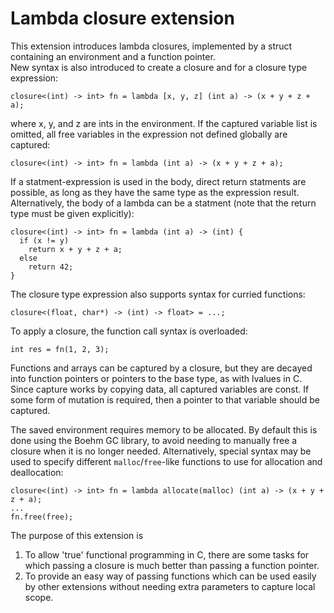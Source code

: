 Lambda closure extension
=============================

This extension introduces lambda closures, implemented by a struct containing an environment and a function pointer.  
New syntax is also introduced to create a closure and for a closure type expression:
```
closure<(int) -> int> fn = lambda [x, y, z] (int a) -> (x + y + z + a);
```
where x, y, and z are ints in the environment.  If the captured variable list is omitted, all free variables in the expression not defined globally are captured:
```
closure<(int) -> int> fn = lambda (int a) -> (x + y + z + a);
``` 
If a statment-expression is used in the body, direct return statments are possible, as long as they have the same type as the expression result.  Alternatively, the body of a lambda can be a statment (note that the return type must be given explicitly):
```
closure<(int) -> int> fn = lambda (int a) -> (int) {
  if (x != y)
    return x + y + z + a;
  else
    return 42;
}
```

The closure type expression also supports syntax for curried functions:
```
closure<(float, char*) -> (int) -> float> = ...;
```

To apply a closure, the function call syntax is overloaded:
```
int res = fn(1, 2, 3);
```

Functions and arrays can be captured by a closure, but they are decayed into function pointers or pointers to the base type, as with lvalues in C.  Since capture works by copying data, all captured variables are const.  If some form of mutation is required, then a pointer to that variable should be captured.  

The saved environment requires memory to be allocated.  By default this is done using the Boehm GC library, to avoid needing to manually free a closure when it is no longer needed.  Alternatively, special syntax may be used to specify different `malloc`/`free`-like functions to use for allocation and deallocation:
```
closure<(int) -> int> fn = lambda allocate(malloc) (int a) -> (x + y + z + a);
...
fn.free(free);
```

The purpose of this extension is

1. To allow 'true' functional programming in C, there are some tasks for which passing a closure is much better than passing a function pointer.  
2. To provide an easy way of passing functions which can be used easily by other extensions without needing extra parameters to capture local scope. 

